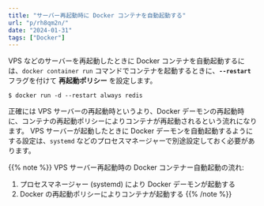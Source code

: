 ```yaml
---
title: "サーバー再起動時に Docker コンテナを自動起動する"
url: "p/rh8qm2n/"
date: "2024-01-31"
tags: ["Docker"]
---
```


VPS などのサーバーを再起動したときに Docker コンテナを自動起動するには、`docker container run` コマンドでコンテナを起動するときに、__`--restart`__ フラグを付けて __再起動ポリシー__ を設定します。

```console
$ docker run -d --restart always redis
```

正確には VPS サーバーの再起動時というより、Docker デーモンの再起動時に、コンテナの再起動ポリシーによりコンテナが再起動されるという流れになります。
VPS サーバーが起動したときに Docker デーモンを自動起動するようにする設定は、`systemd` などのプロセスマネージャーで別途設定しておく必要があります。

{{% note %}}
VPS サーバー再起動時の Docker コンテナー自動起動の流れ:

1. プロセスマネージャー (systemd) により Docker デーモンが起動する
2. Docker の再起動ポリシーによりコンテナが起動する
{{% /note %}}

